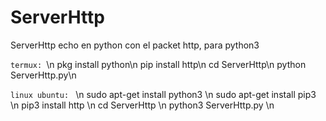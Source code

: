 # ServerHttp
ServerHttp echo en python con el packet http, para python3

````termux: ````\n
pkg install python\n
pip install http\n
cd ServerHttp\n
python ServerHttp.py\n

````linux ubuntu: ```` \n
sudo apt-get install python3 \n
sudo apt-get install pip3 \n
pip3 install http \n
cd ServerHttp \n
python3 ServerHttp.py \n
